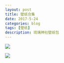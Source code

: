 ```yaml
---
layout: post
title: 壁纸合集
date: 2017-5-24
categories: blog
tags: [壁纸]
description: 琉璃神社壁纸包
---
```


![](http://oqgbih146.bkt.clouddn.com/02.png)

![](http://oqgbih146.bkt.clouddn.com/03.jpg)
